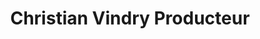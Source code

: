 ---
title: "Christian Vindry Producteur"
url: /thurins/christian-vindry-producteur/
shop: Hofladen
---